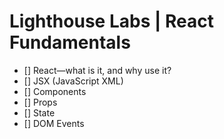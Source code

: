 # Lighthouse Labs | React Fundamentals

* [] React—what is it, and why use it?
* [] JSX (JavaScript XML)
* [] Components
* [] Props
* [] State
* [] DOM Events
